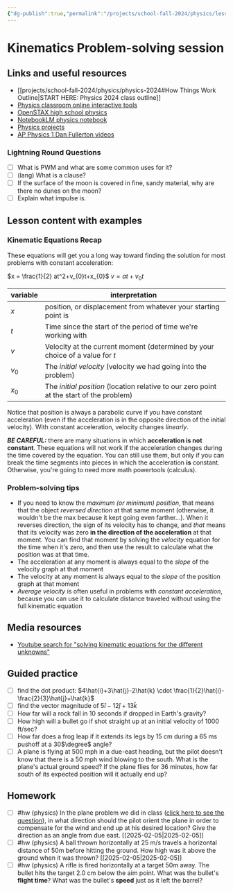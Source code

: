 ```yaml
---
{"dg-publish":true,"permalink":"/projects/school-fall-2024/physics/lessons/kinematics-problem-session/"}
---
```



#  Kinematics Problem-solving session

## Links and useful resources 

- [[projects/school-fall-2024/physics/physics-2024#How Things Work Outline\|START HERE: Physics 2024 class outline]]
- [Physics classroom online interactive tools](https://www.physicsclassroom.com/Lesson-Plans/Algebra-Based-Physics)
- [OpenSTAX high school physics](https://openstax.org/books/physics/pages/1-introduction)
- [NotebookLM physics notebook](https://notebooklm.google.com/notebook/94fe29f5-cebb-4621-9e03-d20110b7a978)
- [Physics projects](https://www.sciencebuddies.org/science-fair-projects/science-projects/physics/high-school)
- [AP Physics 1 Dan Fullerton videos](https://www.youtube.com/playlist?list=PLd2HWlWc-MsysWuL9ksneEM8cl5bk3bHH)



### Lightning Round Questions

- [ ] What is PWM and what are some common uses for it? 
- [ ] (lang) What is a clause? 
- [ ] If the surface of the moon is covered in fine, sandy material, why are there no dunes on the moon? 
- [ ] Explain what impulse is. 

## Lesson content with examples

### Kinematic Equations Recap

These equations will get you a long way toward finding the solution for most problems with constant acceleration:

$x = \frac{1}{2} at^2+v_{0}t+x_{0}$
$v = at+v_{0}t$

| variable | interpretation                                                                           |
| -------- | ---------------------------------------------------------------------------------------- |
| $x$      | position, or displacement from whatever your starting point is                           |
| $t$      | Time since the start of the period of time we're working with                            |
| $v$      | Velocity at the current moment (determined by your choice of a value for $t$             |
| $v_{0}$  | The *initial velocity* (velocity we had going into the problem)                          |
| $x_{0}$  | The *initial position* (location relative to our zero point at the start of the problem) |

Notice that position is always a parabolic curve if you have constant acceleration (even if the acceleration is in the opposite direction of the initial velocity). With constant acceleration, velocity changes *linearly*.

***BE CAREFUL:*** there are many situations in which **acceleration is not constant**. These equations will not work if the acceleration changes during the time covered by the equation. You can still use them, but only if you can break the time segments into pieces in which the acceleration **is** constant. Otherwise, you're going to need more math powertools (calculus).

### Problem-solving tips

- If you need to know the *maximum (or minimum) position*, that means that the object *reversed direction* at that same moment (otherwise, it wouldn't be the max because it kept going even farther...). When it reverses direction, the sign of its velocity has to change, and *that* means that its velocity was zero **in the direction of the acceleration** at that moment. You can find that moment by solving the *velocity* equation for the time when it's zero, and then use the result to calculate what the position was at that time.
- The acceleration at any moment is always equal to the *slope* of the velocity graph at that moment
- The velocity at any moment is always equal to the *slope* of the position graph at that moment
- *Average velocity* is often useful in problems with *constant acceleration*, because you can use it to calculate distance traveled without using the full kinematic equation

## Media resources

- [Youtube search for "solving kinematic equations for the different unknowns"](https://www.youtube.com/results?search_query=solving%20kinematic%20equations%20for%20the%20different%20unknowns) 

## Guided practice


- [ ] find the dot product: $4\hat{i}+3\hat{j}-2\hat{k} \cdot \frac{1}{2}\hat{i}-\frac{2}{3}\hat{j}+\hat{k}$ 
- [ ] find the vector magnitude of $5\hat{i}-12\hat{j}+13\hat{k}$
- [ ] How far will a rock fall in 10 seconds if dropped in Earth's gravity?  
- [ ] How high will a bullet go if shot straight up at an initial velocity of 1000 ft/sec?  
- [ ] How far does a frog leap if it extends its legs by 15 cm during a 65 ms pushoff at a 30$\degree$ angle?  
- [ ] A plane is flying at 500 mph in a due-east heading, but the pilot doesn't know that there is a 50 mph wind blowing to the south. What is the plane's actual ground speed? If the plane flies for 36 minutes, how far south of its expected position will it actually end up?  

## Homework

- [ ] #hw (physics) In the plane problem we did in class ([click here to see the question](https://school.ginosterous.com/projects/school-fall-2024/physics/lessons/kinematics-problem-session)), in what direction should the pilot orient the plane in order to compensate for the wind and end up at his desired location? Give the direction as an angle from due east. [[2025-02-05\|2025-02-05]] 
- [ ] #hw (physics) A ball thrown horizontally at 25 m/s travels a horizontal distance of 50m before hitting the ground. How high was it above the ground when it was thrown? [[2025-02-05\|2025-02-05]]
- [ ] #hw (physics) A rifle is fired horizontally at a target 50m away. The bullet hits the target 2.0 cm below the aim point. What was the bullet's **flight time**? What was the bullet's **speed** just as it left the barrel?
